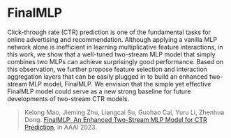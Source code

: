 # FinalMLP

Click-through rate (CTR) prediction is one of the fundamental tasks for online advertising and recommendation. Although applying a vanilla MLP network alone is inefficient in learning multiplicative feature interactions, in this work, we show that a well-tuned two-stream MLP model that simply combines two MLPs can achieve surprisingly good performance. Based on this observation, we further propose feature selection and interaction aggregation layers that can be easily plugged in to build an enhanced two-stream MLP model, FinalMLP. We envision that the simple yet effective FinalMLP model could serve as a new strong baseline for future developments of two-stream CTR models.

> Kelong Mao, Jieming Zhu, Liangcai Su, Guohao Cai, Yuru Li, Zhenhua Dong. [FinalMLP: An Enhanced Two-Stream MLP Model for CTR Prediction](https://arxiv.org/abs/2304.00902), in AAAI 2023.

